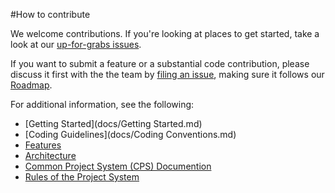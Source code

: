 #How to contribute

We welcome contributions. If you're looking at places to get started, take a look at our [up-for-grabs issues](https://github.com/dotnet/roslyn/issues?q=is%3Aopen+is%3Aissue+label%3A%22Up+for+Grabs%22).

If you want to submit a feature or a substantial code contribution, please discuss it first with the the team by [filing an issue](https://github.com/dotnet/roslyn-project-system/issues/new), making sure it follows our [Roadmap](docs/Roadmap.md).

For additional information, see the following:

- [Getting Started](docs/Getting Started.md)
- [Coding Guidelines](docs/Coding Conventions.md)
- [Features](docs/Features.md)
- [Architecture](docs/Architecture.md)
- [Common Project System (CPS) Documention](https://github.com/microsoft/vsprojectsystem)
- [Rules of the Project System](docs/Rules%20of%20the%20Project%20System.md)
